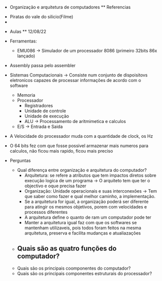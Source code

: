 * Organização e arquitetura de computadores
** Referencias
- Piratas do vale do silicio(Filme)
-


* Aulas
** 12/08/22
- Ferramentas:
  - EMU086 -> Simulador de um processador 8086 (primeiro 32bits 86x lançado)

- Assembly passa pelo assembler
- Sistemas Computacionais -> Consiste num conjunto de dispoisitovs eletronicos capazes de processar informações de acordo com o software
  - Memoria
  - Processador
    - Registradores
    - Unidade de controle
    - Unidade de execução
    - ALU -> Processamento de aritmimetica e calculos
  - E/S -> Entrada e Saida
- A Velocidade do processador muda com a quantidade de clock, os Hz
- O 64 bits fez com que fosse possivel armazenar mais numeros para calculos, não ficou mais rapido, ficou mais preciso
- Perguntas
  - Qual diferença entre organização e arquitetura do computador?
    - Arquitetura: se refere a atributos que tem impactos diretos sobre execução logica de um programa -> O arquiteto tem que ter o objectivo e oque precisa fazer
    - Organização: Unidade operacionais e suas interconexões -> Tem que saber como fazer e qual melhor caminho, a implementação.
    - Se a arquitetura for igual, a organização poderá ser diferente para atingir os mesmos objetivos, porem com velocidades e processos diferentes
    - A arquitetura define o quanto de ram um computador pode ter
    - Manter a arquitetura igual faz com que os softwares se mantenham utilizaveis, pois todos foram feitos na mesma arquitetura, preserva e facilita mudanças e atualiazações
  - Quais são as quatro funções do computador?
    -
  - Quais são os principais coomponentes do computador?
  - Quais são os principais componentes estruturais do processador?
